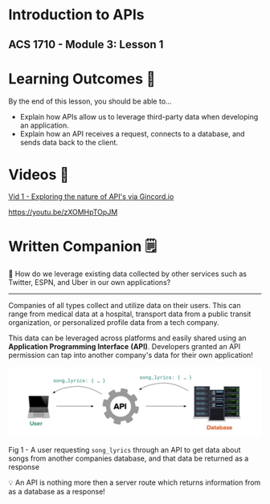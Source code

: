 # Introduction to APIs

## ACS 1710 - Module 3: Lesson 1

# Learning Outcomes 💫

By the end of this lesson, you should be able to...

- Explain how APIs allow us to leverage third-party data when developing an application.
- Explain how an API receives a request, connects to a database, and sends data back to the client.

# Videos 🎥

[Vid 1 - Exploring the nature of API's via Gincord.io](https://file.notion.so/f/f/6004cc36-d69e-461f-a1c5-8e5078ac8f6b/9f0481bd-104b-4105-9479-d253291931ab/RPReplay_Final1610466811.mp4?table=block&id=57d33dcb-fe3d-47f6-ba64-037eda1e70b6&spaceId=6004cc36-d69e-461f-a1c5-8e5078ac8f6b&expirationTimestamp=1728064800000&signature=Uc7NyScdTsdeBgC_mgrA-YcA1KzxAX8ytBBSR9OZtRU&downloadName=RPReplay_Final1610466811.mp4)

https://youtu.be/zXOMHpTOpJM

<!-- # Exercises 💪

Answer the questions in [this repl.it](https://repl.it/team/WebArchitecture/Module-301ApisQuestions) and submit your work. -->

# Written Companion 🗒

<aside>
🤔 How do we leverage existing data collected by other services such as Twitter, ESPN, and Uber in our own applications?

</aside>

---

Companies of all types collect and utilize data on their users. This can range from medical data at a hospital, transport data from a public transit organization, or personalized profile data from a tech company.

This data can be leveraged across platforms and easily shared using an **Application Programming Interface** **(API)**. Developers granted an API permission can tap into another company's data for their own application! 

![Fig 1 - A user requesting `song_lyrics` through an API to get data about songs from another companies database, and that data be returned as a response](Untitled.png)

Fig 1 - A user requesting `song_lyrics` through an API to get data about songs from another companies database, and that data be returned as a response

<aside>
💡 An API is nothing more then a server route which returns information from as a database as a response!

</aside>

